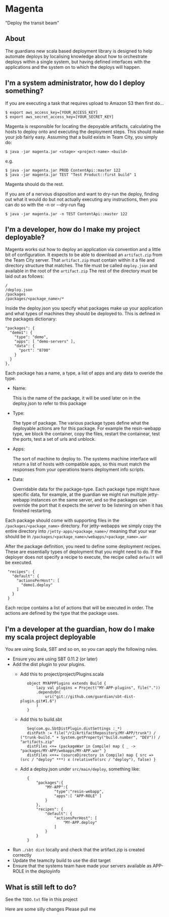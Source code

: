 Magenta
=======

"Deploy the transit beam"

About
-----

The guardians new scala based deployment library is designed to help automate
deploys by localising knowledge about how to orchestrate deploys within a
single system, but having defined interfaces with the applications and the
system on to which the deploys will happen.

I'm a system administrator, how do I deploy something?
---------------------

If you are executing a task that requires upload to Amazon S3 then first do...

    $ export aws_access_key=[YOUR_ACCESS_KEY]
    $ export aws_secret_access_key=[YOUR_SECRET_KEY]

Magenta is responsible for locating the depoyable artifacts, calculating the
hosts to deploy onto and executing the deployment steps.  This should make your
job fairly easy.  Assuming that a build exists in Team City, you simply do:

    $ java -jar magenta.jar <stage> <project-name> <build>

e.g.

    $ java -jar magenta.jar PROD ContentApi::master 122
    $ java -jar magenta.jar TEST "Test Product::first build" 1

Magenta should do the rest.

If you are of a nervous disposition and want to dry-run the deploy, finding out
what it would do but not actually executing any instructions, then you can do
so with the -n or --dry-run flag

    $ java -jar magenta.jar -n TEST ContentApi::master 122

I'm a developer, how do I make my project deployable?
-------------------

Magenta works out how to deploy an application via convention and a little bit
of configuration.  It expects to be able to download an `artifact.zip` from the
Team City server.  That `artifact.zip` must contain within it a file and
directory structure that matches.  The file must be called `deploy.json` and
available in the root of the `artifact.zip` The rest of the directory must be
laid out as follows:

    /
    /deploy.json
    /packages
    /packages/<package_name>/*

Inside the deploy.json you specify what packages make up your application and
what types of machines they should be deployed to.  This is defined in the
packages dictionary:

    "packages": {
      "demo1": {
        "type": "demo",
        "apps": [ "demo-servers" ],
        "data": {
          "port": "8700"
        }
      }
    },

Each package has a name, a type, a list of apps and any data to overide the
type.

* Name:

  This is the name of the package, it will be used later on in the deploy.json
  to refer to this package

* Type:

  The type of package.  The various package types define what the deployable
  actions are for this package.  For example the resin-webapp type, we block
  the container, copy the files, restart the containear, test the ports, test a
  set of urls and unblock.

* Apps:

  The sort of machine to deploy to.  The systems machine interface will return
  a list of hosts with compatible apps, so this must match the responses from
  your operations teams deployment info scripts.

* Data:

  Overridable data for the package-type.  Each package type might have specific
  data, for example, at the guardian we might run multiple jetty-webapp
  instances on the same server, and so the packages can override the port that
  it expects the server to be listening on when it has finished restarting.

Each package should come with supporting files in the
`/packages/<package_name>` directory.  For jetty-webapps we simply copy the
entire directory into `/jetty-apps/<package_name>/` meaning that your war
should be in `/packages/<package_name>/webapps/<package_name>.war`

After the package definition, you need to define some deployment recipes.
These are essentially types of deployment that you might need to do.  If the
deployer does not specify a recipe to execute, the recipe called `default` will
be executed.

     "recipes": {
       "default": {
         "actionsPerHost": [
           "demo1.deploy"
         ]
       }
     }

Each recipe contains a list of actions that will be executed in order.  The
actions are defined by the type that the package uses.


I'm a developer at the guardian, how do I make my scala project deployable
--------------------------------------------------------------------------

You are using Scala, SBT and so on, so you can apply the following rules.

 * Ensure you are using SBT 0.11.2 (or later)
 * Add the dist plugin to your plugins.
   * Add this to project/project/Plugins.scala

			object MYAPPPlugins extends Build {
				lazy val plugins = Project("MY-APP-plugins", file("."))
				.dependsOn(
					uri("git://github.com/guardian/sbt-dist-plugin.git#1.6")
				)
			}

   * Add this to build.sbt

			Seq(com.gu.SbtDistPlugin.distSettings :_*)
			distPath := file("/r2/ArtifactRepository/MY-APP/trunk") / ("trunk-build." + System.getProperty("build.number", "DEV")) / "artifacts.zip"
			distFiles <+= (packageWar in Compile) map { _ -> "packages/MY-APP/webapps/MY-APP.war" }
			distFiles <++= (sourceDirectory in Compile) map { src => (src / "deploy" ***) x (relativeTo(src / "deploy"), false) }

   * Add a deploy.json under `src/main/deploy`, something like:

			{
			    "packages":{
			        "MY-APP":{
			            "type":"resin-webapp",
			            "apps":[ "APP-ROLE" ]
			        }
			    },
			    "recipes": {
			        "default": {
			            "actionsPerHost": [
			                "MY-APP.deploy"
			            ]
			        }
			    }
			}

 * Run `./sbt dist` locally and check that the artifact.zip is created correctly
 * Update the teamcity build to use the dist target
 * Ensure that the systems team have made your servers available as APP-ROLE in the deployinfo


What is still left to do?
------

See the `TODO.txt` file in this project

Here are some silly changes
Please pull me
